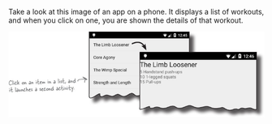 Take a look at this image of an app on a phone. It displays a list of workouts, and when you click on one, you are shown the details of that workout.


![](.guides/img/1.png)
